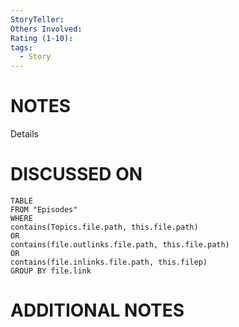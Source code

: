 ```yaml
---
StoryTeller: 
Others Involved: 
Rating (1-10): 
tags:
  - Story
---
```

# NOTES
Details
# DISCUSSED ON
``` dataview
TABLE
FROM "Episodes"
WHERE 
contains(Topics.file.path, this.file.path) 
OR 
contains(file.outlinks.file.path, this.file.path)
OR
contains(file.inlinks.file.path, this.filep)
GROUP BY file.link
```

# ADDITIONAL NOTES